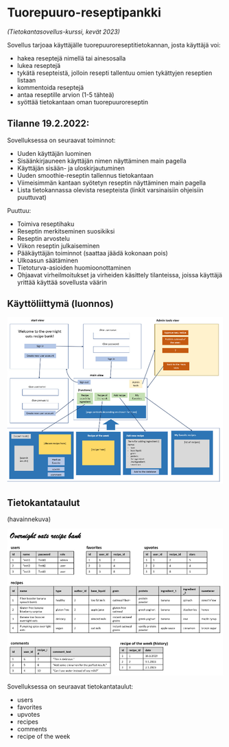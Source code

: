 # Tuorepuuro-reseptipankki
_(Tietokantasovellus-kurssi, kevät 2023)_


Sovellus tarjoaa käyttäjälle tuorepuuroreseptitietokannan, josta käyttäjä voi: 
- hakea reseptejä nimellä tai ainesosalla
- lukea reseptejä
- tykätä resepteistä, jolloin resepti tallentuu omien tykättyjen reseptien listaan
- kommentoida reseptejä
- antaa reseptille arvion (1-5 tähteä)
- syöttää tietokantaan oman tuorepuuroreseptin


## Tilanne 19.2.2022:

Sovelluksessa on seuraavat toiminnot:
- Uuden käyttäjän luominen
- Sisäänkirjauneen käyttäjän nimen näyttäminen main pagella
- Käyttäjän sisään- ja uloskirjautuminen
- Uuden smoothie-reseptin tallennus tietokantaan
- Viimeisimmän kantaan syötetyn reseptin näyttäminen main pagella
- Lista tietokannassa olevista resepteista (linkit varsinaisiin ohjeisiin puuttuvat)

Puuttuu:
- Toimiva reseptihaku
- Reseptin merkitseminen suosikiksi
- Reseptin arvostelu
- Viikon reseptin julkaiseminen
- Pääkäyttäjän toiminnot (saattaa jäädä kokonaan pois)
- Ulkoasun säätäminen
- Tietoturva-asioiden huomioonottaminen
- Ohjaavat virheilmoitukset ja virheiden käsittely tilanteissa, joissa käyttäjä yrittää käyttää sovellusta väärin


## Käyttöliittymä (luonnos)

![](https://github.com/KatjaKvintus/Overnight-oats-recipe-bank/blob/master/documents/ui.jpeg)



## Tietokantataulut 
(havainnekuva)

![](https://github.com/KatjaKvintus/Overnight-oats-recipe-bank/blob/master/documents/tables.jpeg)

Sovelluksessa on seuraavat tietokantataulut:
- users
- favorites
- upvotes
- recipes
- comments
- recipe of the week
